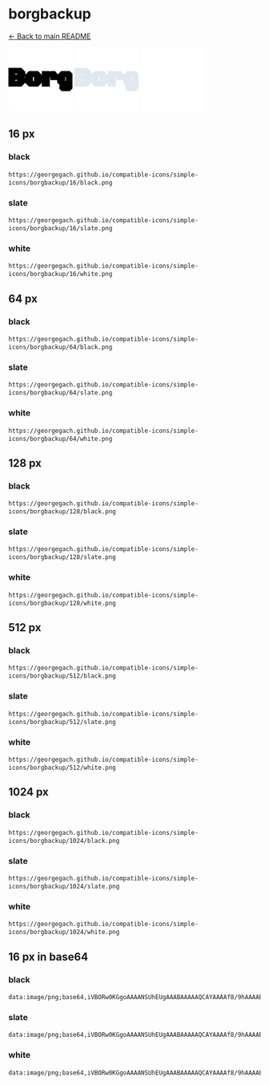 # borgbackup

[← Back to main README](../../README.md)


<img src="./128/black.png" width="128" alt="borgbackup black icon" />
<img src="./128/slate.png" width="128" alt="borgbackup slate icon" />
<img src="./128/white.png" width="128" alt="borgbackup white icon" />

## 16 px

### black
```
https://georgegach.github.io/compatible-icons/simple-icons/borgbackup/16/black.png
```

### slate
```
https://georgegach.github.io/compatible-icons/simple-icons/borgbackup/16/slate.png
```

### white
```
https://georgegach.github.io/compatible-icons/simple-icons/borgbackup/16/white.png
```

## 64 px

### black
```
https://georgegach.github.io/compatible-icons/simple-icons/borgbackup/64/black.png
```

### slate
```
https://georgegach.github.io/compatible-icons/simple-icons/borgbackup/64/slate.png
```

### white
```
https://georgegach.github.io/compatible-icons/simple-icons/borgbackup/64/white.png
```

## 128 px

### black
```
https://georgegach.github.io/compatible-icons/simple-icons/borgbackup/128/black.png
```

### slate
```
https://georgegach.github.io/compatible-icons/simple-icons/borgbackup/128/slate.png
```

### white
```
https://georgegach.github.io/compatible-icons/simple-icons/borgbackup/128/white.png
```

## 512 px

### black
```
https://georgegach.github.io/compatible-icons/simple-icons/borgbackup/512/black.png
```

### slate
```
https://georgegach.github.io/compatible-icons/simple-icons/borgbackup/512/slate.png
```

### white
```
https://georgegach.github.io/compatible-icons/simple-icons/borgbackup/512/white.png
```

## 1024 px

### black
```
https://georgegach.github.io/compatible-icons/simple-icons/borgbackup/1024/black.png
```

### slate
```
https://georgegach.github.io/compatible-icons/simple-icons/borgbackup/1024/slate.png
```

### white
```
https://georgegach.github.io/compatible-icons/simple-icons/borgbackup/1024/white.png
```

## 16 px in base64

### black
```
data:image/png;base64,iVBORw0KGgoAAAANSUhEUgAAABAAAAAQCAYAAAAf8/9hAAAABmJLR0QA/wD/AP+gvaeTAAAAtklEQVQ4je3QPU6CARCE4ecDCRRKbaGVR6DlFh5HT0JBZ8ERbLT0AIREQkIHwaghiD+gBiyYwlARbZlmk53dN7PLXv9WgTHqeMMdznGCMp5RxSG+8IkHnKKCR1hn+QlTXOMFSwzRTX+BCVqY4wP3RQDr0F9Ty1jh+FfaWeZKSVNBvRRzEWIRo4ajwFaZuUQDo/hVOEA/9R036KAdWC/xmxjkpAtcBfC9y6O3dWbzvBlu/wLYa0s/6dYxfMPcct0AAAAASUVORK5CYII=
```

### slate
```
data:image/png;base64,iVBORw0KGgoAAAANSUhEUgAAABAAAAAQCAYAAAAf8/9hAAAABmJLR0QA/wD/AP+gvaeTAAAA/klEQVQ4je2RMUoDUQBE3/zddaPEYBeLBEGPYOUlbKw8i97FwhsE76BY2AdBMbrRIIENGKObzR+LCNaSNq+dYRhmYM3KaDCaDHFsGU2Frrvt1snja9lJEiV1FseusjzTopnWi/l3mlf77eaoKMbdOk2yrTB/1+CtNPhThBkisbmVfGQrxy6Qp6AOaNNQBtwznIJS20+/ARirIvjDdhUIiSGCd/+6Mln6CMAcnIFaYan6i8CMiIQy4wZ4G6sCIoCizg2HoALcgJADhOjYBw1xfJZ0GRSOZYaSXoSvgIvo2Hfgfq+98yDFM1CwnSNq/Xf1wag8wNwgNrDvVn1xDfADRax9Q5noCBUAAAAASUVORK5CYII=
```

### white
```
data:image/png;base64,iVBORw0KGgoAAAANSUhEUgAAABAAAAAQCAYAAAAf8/9hAAAABmJLR0QA/wD/AP+gvaeTAAAAwUlEQVQ4je3QO0oDYBBF4e/PAyNoaotYuQQrwV1YuRZdi52FrQvQUrC3EEGwUJAgGtAoUXJtRhCsgm1uc4uZORyGZf6dluQBQ7zhAnsYoYsnrGANn5i11h6TbKKPcUsSTPFeR5fYqcP7Ao+wihecYh893P0Aghleq7uYY+OX7aT2OmXTx7BTw48yaDUYYL1g89o5xHZZDcpQD9fVU5zhBEcFu8IzdnHTWrtNcoDjAnwt8nCQZCvJOMkkyfnCgGX+5hulNEbxMmfkMgAAAABJRU5ErkJggg==
```

